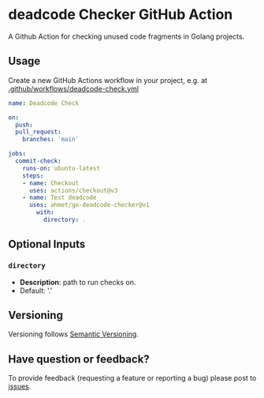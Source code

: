 # deadcode Checker GitHub Action

A Github Action for checking unused code fragments in Golang projects.

## Usage

Create a new GitHub Actions workflow in your project, e.g. at [.github/workflows/deadcode-check.yml](.github/workflows/deadcode-check.yml)

```yaml
name: Deadcode Check

on:
  push:
  pull_request:
    branches: 'main'

jobs:
  commit-check:
    runs-on: ubuntu-latest
    steps:
    - name: Checkout
      uses: actions/checkout@v3
    - name: Test deadcode
      uses: ahmet/go-deadcode-checker@v1
        with:
          directory: .
```

## Optional Inputs

### `directory`

- **Description**: path to run checks on.
- Default: '.'

## Versioning

Versioning follows [Semantic Versioning](https://semver.org/).

## Have question or feedback?

To provide feedback (requesting a feature or reporting a bug) please post to [issues](https://github.com/ahmet/go-deadcode-checker/issues).
